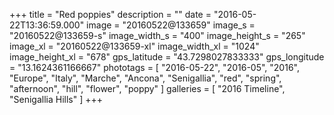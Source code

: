 +++
title = "Red poppies"
description = ""
date = "2016-05-22T13:36:59.000"
image = "20160522@133659"
image_s = "20160522@133659-s"
image_width_s = "400"
image_height_s = "265"
image_xl = "20160522@133659-xl"
image_width_xl = "1024"
image_height_xl = "678"
gps_latitude = "43.7298027833333"
gps_longitude = "13.1624361166667"
phototags = [ "2016-05-22", "2016-05", "2016", "Europe", "Italy", "Marche", "Ancona", "Senigallia", "red", "spring", "afternoon", "hill", "flower", "poppy" ]
galleries = [ "2016 Timeline", "Senigallia Hills" ]
+++
